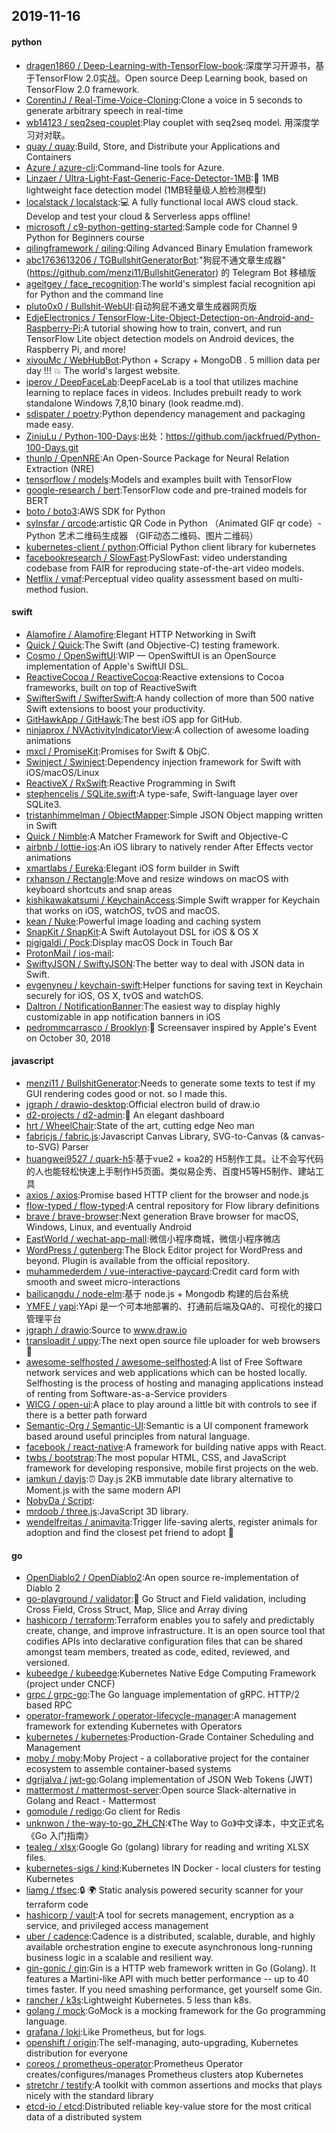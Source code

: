 ## 2019-11-16

#### python
* [dragen1860 / Deep-Learning-with-TensorFlow-book](https://github.com/dragen1860/Deep-Learning-with-TensorFlow-book):深度学习开源书，基于TensorFlow 2.0实战。Open source Deep Learning book, based on TensorFlow 2.0 framework.
* [CorentinJ / Real-Time-Voice-Cloning](https://github.com/CorentinJ/Real-Time-Voice-Cloning):Clone a voice in 5 seconds to generate arbitrary speech in real-time
* [wb14123 / seq2seq-couplet](https://github.com/wb14123/seq2seq-couplet):Play couplet with seq2seq model. 用深度学习对对联。
* [quay / quay](https://github.com/quay/quay):Build, Store, and Distribute your Applications and Containers
* [Azure / azure-cli](https://github.com/Azure/azure-cli):Command-line tools for Azure.
* [Linzaer / Ultra-Light-Fast-Generic-Face-Detector-1MB](https://github.com/Linzaer/Ultra-Light-Fast-Generic-Face-Detector-1MB):💎
1MB lightweight face detection model (1MB轻量级人脸检测模型)
* [localstack / localstack](https://github.com/localstack/localstack):💻
A fully functional local AWS cloud stack. Develop and test your cloud & Serverless apps offline!
* [microsoft / c9-python-getting-started](https://github.com/microsoft/c9-python-getting-started):Sample code for Channel 9 Python for Beginners course
* [qilingframework / qiling](https://github.com/qilingframework/qiling):Qiling Advanced Binary Emulation framework
* [abc1763613206 / TGBullshitGeneratorBot](https://github.com/abc1763613206/TGBullshitGeneratorBot):"狗屁不通文章生成器" (https://github.com/menzi11/BullshitGenerator) 的 Telegram Bot 移植版
* [ageitgey / face_recognition](https://github.com/ageitgey/face_recognition):The world's simplest facial recognition api for Python and the command line
* [pluto0x0 / Bullshit-WebUI](https://github.com/pluto0x0/Bullshit-WebUI):自动狗屁不通文章生成器网页版
* [EdjeElectronics / TensorFlow-Lite-Object-Detection-on-Android-and-Raspberry-Pi](https://github.com/EdjeElectronics/TensorFlow-Lite-Object-Detection-on-Android-and-Raspberry-Pi):A tutorial showing how to train, convert, and run TensorFlow Lite object detection models on Android devices, the Raspberry Pi, and more!
* [xiyouMc / WebHubBot](https://github.com/xiyouMc/WebHubBot):Python + Scrapy + MongoDB . 5 million data per day !!!
💥
The world's largest website.
* [iperov / DeepFaceLab](https://github.com/iperov/DeepFaceLab):DeepFaceLab is a tool that utilizes machine learning to replace faces in videos. Includes prebuilt ready to work standalone Windows 7,8,10 binary (look readme.md).
* [sdispater / poetry](https://github.com/sdispater/poetry):Python dependency management and packaging made easy.
* [ZiniuLu / Python-100-Days](https://github.com/ZiniuLu/Python-100-Days):出处：https://github.com/jackfrued/Python-100-Days.git
* [thunlp / OpenNRE](https://github.com/thunlp/OpenNRE):An Open-Source Package for Neural Relation Extraction (NRE)
* [tensorflow / models](https://github.com/tensorflow/models):Models and examples built with TensorFlow
* [google-research / bert](https://github.com/google-research/bert):TensorFlow code and pre-trained models for BERT
* [boto / boto3](https://github.com/boto/boto3):AWS SDK for Python
* [sylnsfar / qrcode](https://github.com/sylnsfar/qrcode):artistic QR Code in Python （Animated GIF qr code）- Python 艺术二维码生成器 （GIF动态二维码、图片二维码）
* [kubernetes-client / python](https://github.com/kubernetes-client/python):Official Python client library for kubernetes
* [facebookresearch / SlowFast](https://github.com/facebookresearch/SlowFast):PySlowFast: video understanding codebase from FAIR for reproducing state-of-the-art video models.
* [Netflix / vmaf](https://github.com/Netflix/vmaf):Perceptual video quality assessment based on multi-method fusion.

#### swift
* [Alamofire / Alamofire](https://github.com/Alamofire/Alamofire):Elegant HTTP Networking in Swift
* [Quick / Quick](https://github.com/Quick/Quick):The Swift (and Objective-C) testing framework.
* [Cosmo / OpenSwiftUI](https://github.com/Cosmo/OpenSwiftUI):WIP — OpenSwiftUI is an OpenSource implementation of Apple's SwiftUI DSL.
* [ReactiveCocoa / ReactiveCocoa](https://github.com/ReactiveCocoa/ReactiveCocoa):Reactive extensions to Cocoa frameworks, built on top of ReactiveSwift
* [SwifterSwift / SwifterSwift](https://github.com/SwifterSwift/SwifterSwift):A handy collection of more than 500 native Swift extensions to boost your productivity.
* [GitHawkApp / GitHawk](https://github.com/GitHawkApp/GitHawk):The best iOS app for GitHub.
* [ninjaprox / NVActivityIndicatorView](https://github.com/ninjaprox/NVActivityIndicatorView):A collection of awesome loading animations
* [mxcl / PromiseKit](https://github.com/mxcl/PromiseKit):Promises for Swift & ObjC.
* [Swinject / Swinject](https://github.com/Swinject/Swinject):Dependency injection framework for Swift with iOS/macOS/Linux
* [ReactiveX / RxSwift](https://github.com/ReactiveX/RxSwift):Reactive Programming in Swift
* [stephencelis / SQLite.swift](https://github.com/stephencelis/SQLite.swift):A type-safe, Swift-language layer over SQLite3.
* [tristanhimmelman / ObjectMapper](https://github.com/tristanhimmelman/ObjectMapper):Simple JSON Object mapping written in Swift
* [Quick / Nimble](https://github.com/Quick/Nimble):A Matcher Framework for Swift and Objective-C
* [airbnb / lottie-ios](https://github.com/airbnb/lottie-ios):An iOS library to natively render After Effects vector animations
* [xmartlabs / Eureka](https://github.com/xmartlabs/Eureka):Elegant iOS form builder in Swift
* [rxhanson / Rectangle](https://github.com/rxhanson/Rectangle):Move and resize windows on macOS with keyboard shortcuts and snap areas
* [kishikawakatsumi / KeychainAccess](https://github.com/kishikawakatsumi/KeychainAccess):Simple Swift wrapper for Keychain that works on iOS, watchOS, tvOS and macOS.
* [kean / Nuke](https://github.com/kean/Nuke):Powerful image loading and caching system
* [SnapKit / SnapKit](https://github.com/SnapKit/SnapKit):A Swift Autolayout DSL for iOS & OS X
* [pigigaldi / Pock](https://github.com/pigigaldi/Pock):Display macOS Dock in Touch Bar
* [ProtonMail / ios-mail](https://github.com/ProtonMail/ios-mail):
* [SwiftyJSON / SwiftyJSON](https://github.com/SwiftyJSON/SwiftyJSON):The better way to deal with JSON data in Swift.
* [evgenyneu / keychain-swift](https://github.com/evgenyneu/keychain-swift):Helper functions for saving text in Keychain securely for iOS, OS X, tvOS and watchOS.
* [Daltron / NotificationBanner](https://github.com/Daltron/NotificationBanner):The easiest way to display highly customizable in app notification banners in iOS
* [pedrommcarrasco / Brooklyn](https://github.com/pedrommcarrasco/Brooklyn):🍎
Screensaver inspired by Apple's Event on October 30, 2018

#### javascript
* [menzi11 / BullshitGenerator](https://github.com/menzi11/BullshitGenerator):Needs to generate some texts to test if my GUI rendering codes good or not. so I made this.
* [jgraph / drawio-desktop](https://github.com/jgraph/drawio-desktop):Official electron build of draw.io
* [d2-projects / d2-admin](https://github.com/d2-projects/d2-admin):🌈
An elegant dashboard
* [hrt / WheelChair](https://github.com/hrt/WheelChair):State of the art, cutting edge Neo man
* [fabricjs / fabric.js](https://github.com/fabricjs/fabric.js):Javascript Canvas Library, SVG-to-Canvas (& canvas-to-SVG) Parser
* [huangwei9527 / quark-h5](https://github.com/huangwei9527/quark-h5):基于vue2 + koa2的 H5制作工具。让不会写代码的人也能轻松快速上手制作H5页面。类似易企秀、百度H5等H5制作、建站工具
* [axios / axios](https://github.com/axios/axios):Promise based HTTP client for the browser and node.js
* [flow-typed / flow-typed](https://github.com/flow-typed/flow-typed):A central repository for Flow library definitions
* [brave / brave-browser](https://github.com/brave/brave-browser):Next generation Brave browser for macOS, Windows, Linux, and eventually Android
* [EastWorld / wechat-app-mall](https://github.com/EastWorld/wechat-app-mall):微信小程序商城，微信小程序微店
* [WordPress / gutenberg](https://github.com/WordPress/gutenberg):The Block Editor project for WordPress and beyond. Plugin is available from the official repository.
* [muhammederdem / vue-interactive-paycard](https://github.com/muhammederdem/vue-interactive-paycard):Credit card form with smooth and sweet micro-interactions
* [bailicangdu / node-elm](https://github.com/bailicangdu/node-elm):基于 node.js + Mongodb 构建的后台系统
* [YMFE / yapi](https://github.com/YMFE/yapi):YApi 是一个可本地部署的、打通前后端及QA的、可视化的接口管理平台
* [jgraph / drawio](https://github.com/jgraph/drawio):Source to www.draw.io
* [transloadit / uppy](https://github.com/transloadit/uppy):The next open source file uploader for web browsers
🐶
* [awesome-selfhosted / awesome-selfhosted](https://github.com/awesome-selfhosted/awesome-selfhosted):A list of Free Software network services and web applications which can be hosted locally. Selfhosting is the process of hosting and managing applications instead of renting from Software-as-a-Service providers
* [WICG / open-ui](https://github.com/WICG/open-ui):A place to play around a little bit with controls to see if there is a better path forward
* [Semantic-Org / Semantic-UI](https://github.com/Semantic-Org/Semantic-UI):Semantic is a UI component framework based around useful principles from natural language.
* [facebook / react-native](https://github.com/facebook/react-native):A framework for building native apps with React.
* [twbs / bootstrap](https://github.com/twbs/bootstrap):The most popular HTML, CSS, and JavaScript framework for developing responsive, mobile first projects on the web.
* [iamkun / dayjs](https://github.com/iamkun/dayjs):⏰
Day.js 2KB immutable date library alternative to Moment.js with the same modern API
* [NobyDa / Script](https://github.com/NobyDa/Script):
* [mrdoob / three.js](https://github.com/mrdoob/three.js):JavaScript 3D library.
* [wendelfreitas / animavita](https://github.com/wendelfreitas/animavita):Trigger life-saving alerts, register animals for adoption and find the closest pet friend to adopt
🐶

#### go
* [OpenDiablo2 / OpenDiablo2](https://github.com/OpenDiablo2/OpenDiablo2):An open source re-implementation of Diablo 2
* [go-playground / validator](https://github.com/go-playground/validator):💯
Go Struct and Field validation, including Cross Field, Cross Struct, Map, Slice and Array diving
* [hashicorp / terraform](https://github.com/hashicorp/terraform):Terraform enables you to safely and predictably create, change, and improve infrastructure. It is an open source tool that codifies APIs into declarative configuration files that can be shared amongst team members, treated as code, edited, reviewed, and versioned.
* [kubeedge / kubeedge](https://github.com/kubeedge/kubeedge):Kubernetes Native Edge Computing Framework (project under CNCF)
* [grpc / grpc-go](https://github.com/grpc/grpc-go):The Go language implementation of gRPC. HTTP/2 based RPC
* [operator-framework / operator-lifecycle-manager](https://github.com/operator-framework/operator-lifecycle-manager):A management framework for extending Kubernetes with Operators
* [kubernetes / kubernetes](https://github.com/kubernetes/kubernetes):Production-Grade Container Scheduling and Management
* [moby / moby](https://github.com/moby/moby):Moby Project - a collaborative project for the container ecosystem to assemble container-based systems
* [dgrijalva / jwt-go](https://github.com/dgrijalva/jwt-go):Golang implementation of JSON Web Tokens (JWT)
* [mattermost / mattermost-server](https://github.com/mattermost/mattermost-server):Open source Slack-alternative in Golang and React - Mattermost
* [gomodule / redigo](https://github.com/gomodule/redigo):Go client for Redis
* [unknwon / the-way-to-go_ZH_CN](https://github.com/unknwon/the-way-to-go_ZH_CN):《The Way to Go》中文译本，中文正式名《Go 入门指南》
* [tealeg / xlsx](https://github.com/tealeg/xlsx):Google Go (golang) library for reading and writing XLSX files.
* [kubernetes-sigs / kind](https://github.com/kubernetes-sigs/kind):Kubernetes IN Docker - local clusters for testing Kubernetes
* [liamg / tfsec](https://github.com/liamg/tfsec):🔒
🌍
Static analysis powered security scanner for your terraform code
* [hashicorp / vault](https://github.com/hashicorp/vault):A tool for secrets management, encryption as a service, and privileged access management
* [uber / cadence](https://github.com/uber/cadence):Cadence is a distributed, scalable, durable, and highly available orchestration engine to execute asynchronous long-running business logic in a scalable and resilient way.
* [gin-gonic / gin](https://github.com/gin-gonic/gin):Gin is a HTTP web framework written in Go (Golang). It features a Martini-like API with much better performance -- up to 40 times faster. If you need smashing performance, get yourself some Gin.
* [rancher / k3s](https://github.com/rancher/k3s):Lightweight Kubernetes. 5 less than k8s.
* [golang / mock](https://github.com/golang/mock):GoMock is a mocking framework for the Go programming language.
* [grafana / loki](https://github.com/grafana/loki):Like Prometheus, but for logs.
* [openshift / origin](https://github.com/openshift/origin):The self-managing, auto-upgrading, Kubernetes distribution for everyone
* [coreos / prometheus-operator](https://github.com/coreos/prometheus-operator):Prometheus Operator creates/configures/manages Prometheus clusters atop Kubernetes
* [stretchr / testify](https://github.com/stretchr/testify):A toolkit with common assertions and mocks that plays nicely with the standard library
* [etcd-io / etcd](https://github.com/etcd-io/etcd):Distributed reliable key-value store for the most critical data of a distributed system
